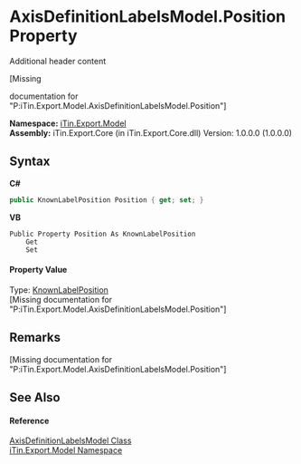 # AxisDefinitionLabelsModel.Position Property 
Additional header content 

\[Missing <summary> documentation for "P:iTin.Export.Model.AxisDefinitionLabelsModel.Position"\]

**Namespace:**&nbsp;<a href="ef57ffcc-e95e-b212-5a46-9aa6f5a3511f">iTin.Export.Model</a><br />**Assembly:**&nbsp;iTin.Export.Core (in iTin.Export.Core.dll) Version: 1.0.0.0 (1.0.0.0)

## Syntax

**C#**<br />
``` C#
public KnownLabelPosition Position { get; set; }
```

**VB**<br />
``` VB
Public Property Position As KnownLabelPosition
	Get
	Set
```


#### Property Value
Type: <a href="a97f469f-ef05-c2b8-563d-e69918de0d52">KnownLabelPosition</a><br />\[Missing <value> documentation for "P:iTin.Export.Model.AxisDefinitionLabelsModel.Position"\]

## Remarks
\[Missing <remarks> documentation for "P:iTin.Export.Model.AxisDefinitionLabelsModel.Position"\]

## See Also


#### Reference
<a href="01baa1cf-fe80-d665-0a49-2a681d59453f">AxisDefinitionLabelsModel Class</a><br /><a href="ef57ffcc-e95e-b212-5a46-9aa6f5a3511f">iTin.Export.Model Namespace</a><br />
